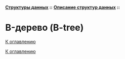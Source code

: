 **[Структуры данных](../../README.md#data-structures) ::** 
**[Описание структур данных](../../README.md#data-structures-descriptions) ::**
# B-дерево (B-tree)

<!--

-->

[К оглавлению](../../README.md#data-structures-descriptions)



[К оглавлению](../../README.md#data-structures-descriptions)
